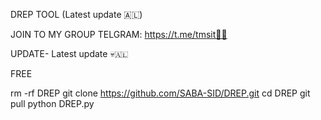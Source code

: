 DREP TOOL (Latest update 🇦🇱) 

JOIN  TO MY GROUP TELGRAM:
https://t.me/tmsit🦅🖤

UPDATE- Latest update 💀🇦🇱


FREE 

rm -rf DREP
git clone https://github.com/SABA-SID/DREP.git
cd DREP
git pull 
python DREP.py
